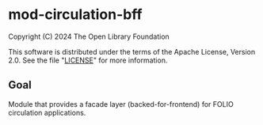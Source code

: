 # mod-circulation-bff

Copyright (C) 2024 The Open Library Foundation

This software is distributed under the terms of the Apache License,
Version 2.0. See the file "[LICENSE](LICENSE)" for more information.

## Goal

Module that provides a facade layer (backed-for-frontend) for FOLIO circulation 
applications.